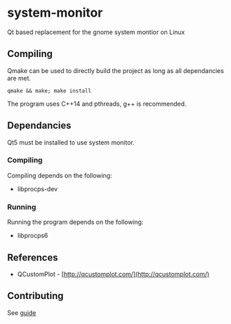 # system-monitor

Qt based replacement for the gnome system montior on Linux

## Compiling

Qmake can be used to directly build the project as long as all dependancies are met.

`qmake && make; make install`

The program uses C++14 and pthreads, g++ is recommended.

## Dependancies

Qt5 must be installed to use system monitor.

### Compiling

Compiling depends on the following:

* libprocps-dev

### Running

Running the program depends on the following:

* libprocps6

## References

* QCustomPlot - [http://qcustomplot.com/](http://qcustomplot.com/)

## Contributing

See [guide](CONTRIBUTING.md)
